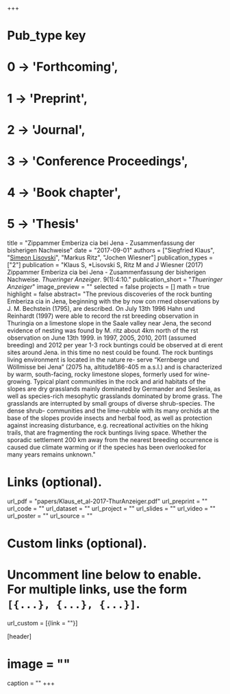 +++
# Pub_type key
# 0 -> 'Forthcoming',
# 1 -> 'Preprint',
# 2 -> 'Journal',
# 3 -> 'Conference Proceedings',
# 4 -> 'Book chapter',
# 5 -> 'Thesis'
  
title = "Zippammer Emberiza cia bei Jena - Zusammenfassung der bisherigen Nachweise"
date = "2017-09-01"
authors = ["Siegfried Klaus", "[Simeon Lisovski](https://slisovski.netlify.com/)", "Markus Ritz", "Jochen Wiesner"]
publication_types = ["2"]
publication = "Klaus S, *Lisovski S, Ritz M and J Wiesner (2017) Zippammer Emberiza cia bei Jena - Zusammenfassung der bisherigen Nachweise. _Thueringer Anzeiger_. 9(1):4:10."
publication_short = "_Thueringer Anzeiger_"
image_preview = ""
selected = false
projects = []
math = true
highlight = false
abstract= "The previous discoveries of the rock bunting Emberiza cia in Jena, beginning with the by now con rmed observations by J. M. Bechstein (1795), are described. On July 13th 1996 Hahn und Reinhardt (1997) were able to record the rst breeding observation in Thuringia on a limestone slope in the Saale valley near Jena, the second evidence of nesting was found by M. ritz about 4km north of the rst observation on June 13th 1999. in 1997, 2005, 2010, 2011 (assumed breeding) and 2012 per year 1-3 rock buntings could be observed at di erent sites around Jena. in this time no nest could be found. The rock buntings living environment is located in the nature re- serve “Kernberge und Wöllmisse bei Jena” (2075 ha, altitude186-405 m a.s.l.) and is characterized by warm, south-facing, rocky limestone slopes, formerly used for wine-growing. Typical plant communities in the rock and arid habitats of the slopes are dry grasslands mainly dominated by Germander and Sesleria, as well as species-rich mesophytic grasslands dominated by brome grass. The grasslands are interrupted by small groups of diverse shrub-species. The dense shrub- communities and the lime-rubble with its many orchids at the base of the slopes provide insects and herbal food, as well as protection against increasing disturbance, e.g. recreational activities on the hiking trails, that are fragmenting the rock buntings living space. Whether the sporadic settlement 200 km away from the nearest breeding occurrence is caused due climate warming or if the species has been overlooked for many years remains unknown."
  
# Links (optional).
url_pdf = "papers/Klaus_et_al-2017-ThurAnzeiger.pdf"
url_preprint = ""
url_code = ""
url_dataset = ""
url_project = ""
url_slides = ""
url_video = ""
url_poster = ""
url_source = ""
  
# Custom links (optional).
#   Uncomment line below to enable. For multiple links, use the form `[{...}, {...}, {...}]`.
url_custom = [{link = ""}]
  
[header]
# image = ""
caption = ""
+++
